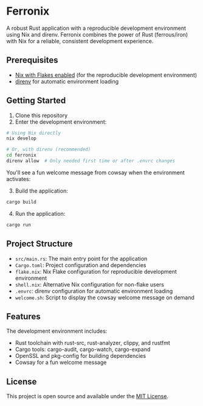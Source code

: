 # Ferronix

A robust Rust application with a reproducible development environment using Nix and direnv. Ferronix combines the power of Rust (ferrous/iron) with Nix for a reliable, consistent development experience.

## Prerequisites

- [Nix with Flakes enabled](https://nixos.org/download.html) (for the reproducible development environment)
- [direnv](https://direnv.net/) for automatic environment loading

## Getting Started

1. Clone this repository
2. Enter the development environment:

```bash
# Using Nix directly
nix develop

# Or, with direnv (recommended)
cd ferronix
direnv allow  # Only needed first time or after .envrc changes
```

You'll see a fun welcome message from cowsay when the environment activates:

3. Build the application:

```bash
cargo build
```

4. Run the application:

```bash
cargo run
```

## Project Structure

- `src/main.rs`: The main entry point for the application
- `Cargo.toml`: Project configuration and dependencies
- `flake.nix`: Nix Flake configuration for reproducible development environment
- `shell.nix`: Alternative Nix configuration for non-flake users
- `.envrc`: direnv configuration for automatic environment loading
- `welcome.sh`: Script to display the cowsay welcome message on demand

## Features

The development environment includes:

- Rust toolchain with rust-src, rust-analyzer, clippy, and rustfmt
- Cargo tools: cargo-audit, cargo-watch, cargo-expand
- OpenSSL and pkg-config for building dependencies
- Cowsay for a fun welcome message

## License

This project is open source and available under the [MIT License](LICENSE).